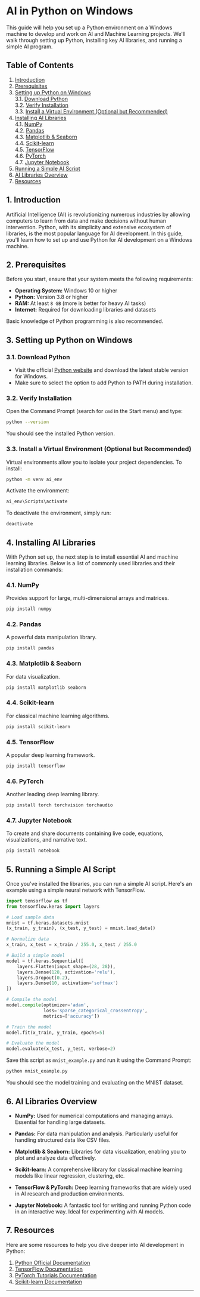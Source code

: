 # AI in Python on Windows

This guide will help you set up a Python environment on a Windows machine to develop and work on AI and Machine Learning projects. We'll walk through setting up Python, installing key AI libraries, and running a simple AI program.

## Table of Contents

1. [Introduction](#1-introduction)
2. [Prerequisites](#2-prerequisites)
3. [Setting up Python on Windows](#3-setting-up-python-on-windows)  
   3.1. [Download Python](#31-download-python)  
   3.2. [Verify Installation](#32-verify-installation)  
   3.3. [Install a Virtual Environment (Optional but Recommended)](#33-install-a-virtual-environment-optional-but-recommended)
4. [Installing AI Libraries](#4-installing-ai-libraries)  
   4.1. [NumPy](#41-numpy)  
   4.2. [Pandas](#42-pandas)  
   4.3. [Matplotlib & Seaborn](#43-matplotlib--seaborn)  
   4.4. [Scikit-learn](#44-scikit-learn)  
   4.5. [TensorFlow](#45-tensorflow)  
   4.6. [PyTorch](#46-pytorch)  
   4.7. [Jupyter Notebook](#47-jupyter-notebook)
5. [Running a Simple AI Script](#5-running-a-simple-ai-script)
6. [AI Libraries Overview](#6-ai-libraries-overview)
7. [Resources](#7-resources)

## 1. Introduction

Artificial Intelligence (AI) is revolutionizing numerous industries by allowing computers to learn from data and make decisions without human intervention. Python, with its simplicity and extensive ecosystem of libraries, is the most popular language for AI development. In this guide, you'll learn how to set up and use Python for AI development on a Windows machine.

## 2. Prerequisites

Before you start, ensure that your system meets the following requirements:

- **Operating System:** Windows 10 or higher
- **Python:** Version 3.8 or higher
- **RAM:** At least `8 GB` (more is better for heavy AI tasks)
- **Internet:** Required for downloading libraries and datasets

Basic knowledge of Python programming is also recommended.

## 3. Setting up Python on Windows

### 3.1. Download Python

- Visit the official [Python website](https://www.python.org/downloads/) and download the latest stable version for Windows.
- Make sure to select the option to add Python to PATH during installation.

### 3.2. Verify Installation

Open the Command Prompt (search for `cmd` in the Start menu) and type:

```bash
python --version
```

You should see the installed Python version.

### 3.3. Install a Virtual Environment (Optional but Recommended)

Virtual environments allow you to isolate your project dependencies. To install:

```bash
python -m venv ai_env
```

Activate the environment:

```bash
ai_env\Scripts\activate
```

To deactivate the environment, simply run:

```bash
deactivate
```

## 4. Installing AI Libraries

With Python set up, the next step is to install essential AI and machine learning libraries. Below is a list of commonly used libraries and their installation commands:

### 4.1. NumPy

Provides support for large, multi-dimensional arrays and matrices.

```bash
pip install numpy
```

### 4.2. Pandas

A powerful data manipulation library.

```bash
pip install pandas
```

### 4.3. Matplotlib & Seaborn

For data visualization.

```bash
pip install matplotlib seaborn
```

### 4.4. Scikit-learn

For classical machine learning algorithms.

```bash
pip install scikit-learn
```

### 4.5. TensorFlow

A popular deep learning framework.

```bash
pip install tensorflow
```

### 4.6. PyTorch

Another leading deep learning library.

```bash
pip install torch torchvision torchaudio
```

### 4.7. Jupyter Notebook

To create and share documents containing live code, equations, visualizations, and narrative text.

```bash
pip install notebook
```

## 5. Running a Simple AI Script

Once you've installed the libraries, you can run a simple AI script. Here's an example using a simple neural network with TensorFlow.

```python
import tensorflow as tf
from tensorflow.keras import layers

# Load sample data
mnist = tf.keras.datasets.mnist
(x_train, y_train), (x_test, y_test) = mnist.load_data()

# Normalize data
x_train, x_test = x_train / 255.0, x_test / 255.0

# Build a simple model
model = tf.keras.Sequential([
    layers.Flatten(input_shape=(28, 28)),
    layers.Dense(128, activation='relu'),
    layers.Dropout(0.2),
    layers.Dense(10, activation='softmax')
])

# Compile the model
model.compile(optimizer='adam',
              loss='sparse_categorical_crossentropy',
              metrics=['accuracy'])

# Train the model
model.fit(x_train, y_train, epochs=5)

# Evaluate the model
model.evaluate(x_test, y_test, verbose=2)
```

Save this script as `mnist_example.py` and run it using the Command Prompt:

```bash
python mnist_example.py
```

You should see the model training and evaluating on the MNIST dataset.

## 6. AI Libraries Overview

- **NumPy:** Used for numerical computations and managing arrays. Essential for handling large datasets.

- **Pandas:** For data manipulation and analysis. Particularly useful for handling structured data like CSV files.

- **Matplotlib & Seaborn:** Libraries for data visualization, enabling you to plot and analyze data effectively.

- **Scikit-learn:** A comprehensive library for classical machine learning models like linear regression, clustering, etc.

- **TensorFlow & PyTorch:** Deep learning frameworks that are widely used in AI research and production environments.

- **Jupyter Notebook:** A fantastic tool for writing and running Python code in an interactive way. Ideal for experimenting with AI models.

## 7. Resources

Here are some resources to help you dive deeper into AI development in Python:

1. [Python Official Documentation](https://docs.python.org/3/)
2. [TensorFlow Documentation](https://www.tensorflow.org/guide)
3. [PyTorch Tutorials Documentation](https://pytorch.org/tutorials/)
4. [Scikit-learn Documentation](https://scikit-learn.org/stable/user_guide.html)

---
